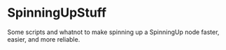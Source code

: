# SpinningUpStuff
Some scripts and whatnot to make spinning up a SpinningUp node faster, easier, and more reliable.

